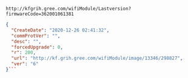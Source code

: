 `http://kfgrih.gree.com/wifiModule/Lastversion?firmwareCode=362001061381`

```json
{
  "CreateDate": "2020-12-26 02:41:32",
  "commProtVer": "",
  "desc": "",
  "forcedUpgrade": 0,
  "r": 200,
  "url": "http://kf.grih.gree.com/wifiModule/image/13346/298827",
  "ver": "6"
}```
